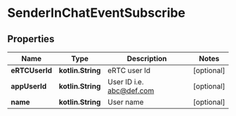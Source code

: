 
# SenderInChatEventSubscribe

## Properties
Name | Type | Description | Notes
------------ | ------------- | ------------- | -------------
**eRTCUserId** | **kotlin.String** | eRTC user Id |  [optional]
**appUserId** | **kotlin.String** | User ID i.e. abc@def.com |  [optional]
**name** | **kotlin.String** | User name |  [optional]



